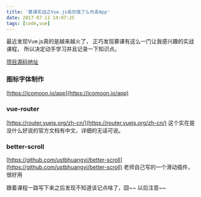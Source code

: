 ```yaml
---
title: '慕课实战之Vue.js高仿饿了么外卖App'
date: 2017-07-11 14:07:25
tags: [code,vue]
---
```


最近发现Vue.js真的是越来越火了，
正巧发现慕课有这么一门让我感兴趣的实战课程，
所以决定动手学习并且记录一下知识点。
<!--more-->

[项目源码地址](https://github.com/mahailong/Vue-eleme)

### 图标字体制作

[https://icomoon.io/app](https://icomoon.io/app)

### vue-router

[https://router.vuejs.org/zh-cn/](https://router.vuejs.org/zh-cn/)
这个实在是没什么好说的官方文档有中文，详细的无话可说。

### better-scroll
[https://github.com/ustbhuangyi/better-scroll](https://github.com/ustbhuangyi/better-scroll)
老师自己写的一个滑动插件，很好用

跟着课程一路写下来之后发现不知道该记点啥了，囧~~
以后注意~~